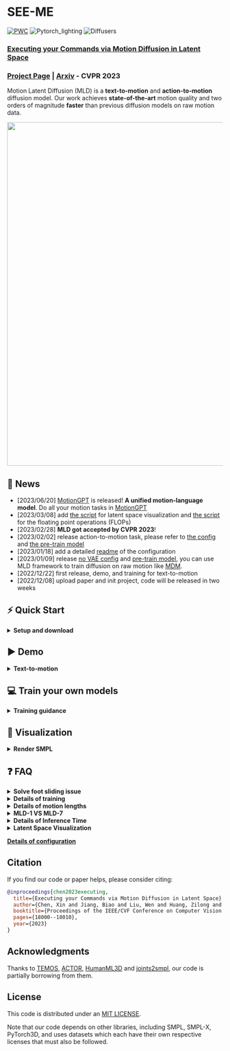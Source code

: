 # SEE-ME

[![PWC](https://img.shields.io/endpoint.svg?url=https://paperswithcode.com/badge/executing-your-commands-via-motion-diffusion/motion-synthesis-on-humanml3d)](https://paperswithcode.com/sota/motion-synthesis-on-humanml3d?p=executing-your-commands-via-motion-diffusion)
![Pytorch_lighting](https://img.shields.io/badge/Pytorch_lighting->=1.7-Blue?logo=Pytorch) ![Diffusers](https://img.shields.io/badge/Diffusers->=0.7.2-Red?logo=diffusers)

### [Executing your Commands via Motion Diffusion in Latent Space](https://chenxin.tech/mld)

### [Project Page](https://chenxin.tech/mld) | [Arxiv](https://arxiv.org/abs/2212.04048) - CVPR 2023

Motion Latent Diffusion (MLD) is a **text-to-motion** and **action-to-motion** diffusion model. Our work achieves **state-of-the-art** motion quality and two orders of magnitude **faster** than previous diffusion models on raw motion data.

<p float="center">
  <img src="https://user-images.githubusercontent.com/16475892/209251515-ea88127b-0783-4a88-a8c1-2e478f7210a2.png" width="800" />
</p>

## 🚩 News
- [2023/06/20] [MotionGPT](https://github.com/OpenMotionLab/MotionGPT) is released! **A unified motion-language model**. Do all your motion tasks in [MotionGPT](https://github.com/OpenMotionLab/MotionGPT)
- [2023/03/08] add [the script](https://github.com/ChenFengYe/motion-latent-diffusion/blob/main/scripts/tsne.py) for latent space visualization and [the script](https://github.com/ChenFengYe/motion-latent-diffusion/blob/main/scripts/flops.py) for the floating point operations (FLOPs)
- [2023/02/28] **MLD got accepted by CVPR 2023**!
- [2023/02/02] release action-to-motion task, please refer to [the config](https://github.com/ChenFengYe/motion-latent-diffusion/blob/main/configs/config_mld_humanact12.yaml) and [the pre-train model](https://drive.google.com/file/d/1G9O5arldtHvB66OPr31oE_rJG1bH_R39/view)
- [2023/01/18] add a detailed [readme](https://github.com/ChenFengYe/motion-latent-diffusion/tree/main/configs) of the configuration
- [2023/01/09] release [no VAE config](https://github.com/ChenFengYe/motion-latent-diffusion/blob/main/configs/config_novae_humanml3d.yaml) and [pre-train model](https://drive.google.com/file/d/1_mgZRWVQ3jwU43tLZzBJdZ28gvxhMm23/view), you can use MLD framework to train diffusion on raw motion like [MDM](https://github.com/GuyTevet/motion-diffusion-model).
- [2022/12/22] first release, demo, and training for text-to-motion
- [2022/12/08] upload paper and init project, code will be released in two weeks

## ⚡ Quick Start

<details>
  <summary><b>Setup and download</b></summary>
  
### 1. Conda environment

```
conda create python=3.9 --name mld
conda activate mld
```

Install the packages in `requirements.txt` and install [PyTorch 1.12.1](https://pytorch.org/)

```
pip install -r requirements.txt
```

We test our code on Python 3.9.12 and PyTorch 1.12.1.

### 2. Dependencies

Run the script to download dependencies materials:

```
bash prepare/download_smpl_model.sh
bash prepare/prepare_clip.sh
```

For Text to Motion Evaluation

```
bash prepare/download_t2m_evaluators.sh
```

### 3. Pre-train model

Run the script to download the pre-train model

```
bash prepare/download_pretrained_models.sh
```

### 4. (Optional) Download manually

Visit [the Google Driver](https://drive.google.com/drive/folders/1U93wvPsqaSzb5waZfGFVYc4tLCAOmB4C) to download the previous dependencies and model.

</details>

## ▶️ Demo

<details>
  <summary><b>Text-to-motion</b></summary>

We support text file or keyboard input, the generated motions are npy files.
Please check the `configs/asset.yaml` for path config, TEST.FOLDER as output folder.

Then, run the following script:

```
python demo.py --cfg ./configs/config_mld_humanml3d.yaml --cfg_assets ./configs/assets.yaml --example ./demo/example.txt
```

Some parameters:

- `--example=./demo/example.txt`: input file as text prompts
- `--task=text_motion`: generate from the test set of dataset
- `--task=random_sampling`: random motion sampling from noise
- ` --replication`: generate motions for same input texts multiple times
- `--allinone`: store all generated motions in a single npy file with the shape of `[num_samples, num_ replication, num_frames, num_joints, xyz]`

The outputs:

- `npy file`: the generated motions with the shape of (nframe, 22, 3)
- `text file`: the input text prompt
</details>

## 💻 Train your own models

<details>
  <summary><b>Training guidance</b></summary>

### 1. Prepare the datasets

Please refer to [HumanML3D](https://github.com/EricGuo5513/HumanML3D) for text-to-motion dataset setup.
We will provide instructions for other datasets soon.

### 2.1. Ready to train VAE model

Please first check the parameters in `configs/config_vae_humanml3d.yaml`, e.g. `NAME`,`DEBUG`.

Then, run the following command:

```
python -m train --cfg configs/config_vae_humanml3d.yaml --cfg_assets configs/assets.yaml --batch_size 64 --nodebug
```

### 2.2. Ready to train MLD model

Please update the parameters in `configs/config_mld_humanml3d.yaml`, e.g. `NAME`,`DEBUG`,`PRETRAINED_VAE` (change to your `latest ckpt model path` in previous step)

Then, run the following command:

```
python -m train --cfg configs/config_mld_humanml3d.yaml --cfg_assets configs/assets.yaml --batch_size 64 --nodebug
```

### 3. Evaluate the model

Please first put the tained model checkpoint path to `TEST.CHECKPOINT` in `configs/config_mld_humanml3d.yaml`.

Then, run the following command:

```
python -m test --cfg configs/config_mld_humanml3d.yaml --cfg_assets configs/assets.yaml
```

</details>

## 👀 Visualization

<details>
  <summary><b>Render SMPL</b></summary>

### 1. Set up blender - WIP

Refer to [TEMOS-Rendering motions](https://github.com/Mathux/TEMOS) for blender setup, then install the following dependencies.

```
YOUR_BLENDER_PYTHON_PATH/python -m pip install -r prepare/requirements_render.txt
```

### 2. (Optional) Render rigged cylinders

Run the following command using blender:

```
YOUR_BLENDER_PATH/blender --background --python render.py -- --cfg=./configs/render.yaml --dir=YOUR_NPY_FOLDER --mode=video --joint_type=HumanML3D
```

### 2. Create SMPL meshes with:

```
python -m fit --dir YOUR_NPY_FOLDER --save_folder TEMP_PLY_FOLDER --cuda
```

This outputs:

- `mesh npy file`: the generate SMPL vertices with the shape of (nframe, 6893, 3)
- `ply files`: the ply mesh file for blender or meshlab

### 3. Render SMPL meshes

Run the following command to render SMPL using blender:

```
YOUR_BLENDER_PATH/blender --background --python render.py -- --cfg=./configs/render.yaml --dir=YOUR_NPY_FOLDER --mode=video --joint_type=HumanML3D
```

optional parameters:

- `--mode=video`: render mp4 video
- `--mode=sequence`: render the whole motion in a png image.
</details>

## ❓ FAQ

<details>
    <summary><b>Solve foot sliding issue</b></summary>
  
 If your demo results have a severe issue on foot sliding, please take a look to the below. It could happen when ``self.feats2joints`` (use mean and std for de-normalization) is broken. 
 https://github.com/ChenFengYe/motion-latent-diffusion/blob/af507c479d771f62a058b5b6abb51276b36d6c6d/mld/models/modeltype/mld.py#L264
 https://github.com/ChenFengYe/motion-latent-diffusion/blob/5c264c31fbc7ffc047be1ce003622f1865417e8f/mld/data/get_data.py#L26-L41
 
</details>

<details>
  <summary><b>Details of training</b></summary>
  
1. **GPUs.** You can indicate the IDs to use all your GPUs.  https://github.com/ChenFengYe/motion-latent-diffusion/blob/6643f175fbcd914312fa5f570e3dc7ab57994075/configs/config_vae_humanml3d.yaml#L4
2.  **Epoch Nums.** 1500~3000 epoch is enough for VAE or MLD. I suggest you use **wandb**(prefer) or **tensorborad** to check FID curve of your training.
3. **Training Speed.** 2000 epoch could cost 1 day for a single GPU, and around 12 hours for 8 GPUs. Training speed also depends on ``VAL_EVERY_STEPS`` (Validation Frequency), DataIO Speed. Your training is a little slow.
https://github.com/ChenFengYe/motion-latent-diffusion/blob/6643f175fbcd914312fa5f570e3dc7ab57994075/configs/config_vae_humanml3d.yaml#L77
4. **Data Log.** Only loss print by default. After validation, more metrics of val will print. More details in wandb (prefer) or tensorborad.
5. **Debug or not.** Please use ``--nodebug`` for all your training.
6. **VAE loading.** Please load your pre-train VAE correctly for the MLD diffusion training.
7. **FID.** FID of validation will drop to 0.5~1 after 1500 epochs for both VAE and MLD training. By default, validation is on test split...https://github.com/ChenFengYe/motion-latent-diffusion/blob/6643f175fbcd914312fa5f570e3dc7ab57994075/configs/config_vae_humanml3d.yaml#L30
</details>

<details>
  <summary><b>Details of motion lengths</b></summary>
Our model is capable of generating motions with arbitrary lengths. To handle different lengths of motions in the same batch, padding and masking are utilized in our motion encoder and decoder. After latent vector <i>z</i> is obtained by diffusion process, motion length <i>L</i> represented as a sequence of positional encodings in the form of sinusoidal functions are also provided to the motion decoder, so our motion decoder is able to generate output with variable target lengths.

</details>

<details>
  <summary><b>MLD-1 VS MLD-7</b></summary>
MLD-7 only works best in evaluating VAE models (Tab. 4), and MLD-1 wins these generation tasks (Tab. 1, 2, 3, 6). In other words, MLD-7 wins the first training stage for the VAE part, while MLD-1 wins the second for the diffusion part. We thought MLD-7 should perform better than MLD-1 in several tasks, but the results differ. The main reason for this downgrade of a larger latent size, we believe, is the small amount of training data. HumanML3D only includes 15k motion sequences, much smaller than billions of images in image generation. MLD-7 could work better when the motion data amount reaches the million level.
</details>

</details>

<details>
  <summary><b>Details of Inference Time</b></summary>
We provide a detailed ablation study with DDIM below. We evaluate the total inference time to generate 2048 motion clips with different diffusion schedules, floating point operations (FLOPs) counted by THOP library, the size of diffusion input, and FID. MLD reduces the computational cost of diffusion models, which is the main reason for faster inference. The iterations of diffusion further widen the gap in computational cost.
<img width="839" alt="image" src="https://user-images.githubusercontent.com/24362526/223096066-79ff5879-d685-4ab9-b85e-9b55613df17b.png">
If you want to test the floating point operations (FLOPs) in your model setting, you can run the following command:

```
python -m scripts.flops --cfg configs/your_config.yaml
```

</details>

<details>
  <summary><b>Latent Space Visualization</b></summary>
We provide Visualization of the t-SNE results on evolved latent codes <i>z</i><sup>t</sup> during the reverse diffusion process (inference) on action-to-motion task below. <i>t</i> is the diffusion step but ordered in the forward diffusion trajectory. <i>z</i><sup>t</sup>=49 is the initial random noise. <i>z</i><sup>t</sup>=0 is our prediction. We sample 30 motions for each action label. From left to right, it shows the evolved latent codes during the inference of diffusion models.
<img width="1110" alt="image" src="https://user-images.githubusercontent.com/24362526/223096486-20c497f2-6f75-43af-a892-9e1215954ca4.png">
If you want to visualize Latent Space in your model setting, you can run the following command:

```
python -m scripts.tsne --cfg configs/your_config.yaml
```

**Note**: This only support action-to-motion models for now.

</details>

**[Details of configuration](./configs)**

## Citation

If you find our code or paper helps, please consider citing:

```bibtex
@inproceedings{chen2023executing,
  title={Executing your Commands via Motion Diffusion in Latent Space},
  author={Chen, Xin and Jiang, Biao and Liu, Wen and Huang, Zilong and Fu, Bin and Chen, Tao and Yu, Gang},
  booktitle={Proceedings of the IEEE/CVF Conference on Computer Vision and Pattern Recognition},
  pages={18000--18010},
  year={2023}
}
```

## Acknowledgments

Thanks to [TEMOS](https://github.com/Mathux/TEMOS), [ACTOR](https://github.com/Mathux/ACTOR), [HumanML3D](https://github.com/EricGuo5513/HumanML3D) and [joints2smpl](https://github.com/wangsen1312/joints2smpl), our code is partially borrowing from them.

## License

This code is distributed under an [MIT LICENSE](LICENSE).

Note that our code depends on other libraries, including SMPL, SMPL-X, PyTorch3D, and uses datasets which each have their own respective licenses that must also be followed.
